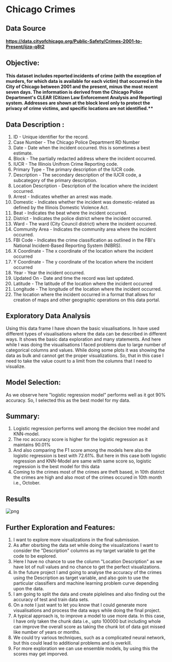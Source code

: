 # Chicago Crimes
## Data Source
#### https://data.cityofchicago.org/Public-Safety/Crimes-2001-to-Present/ijzp-q8t2
## Objective:
#### This dataset includes reported incidents of crime (with the exception of murders, for which data is available for each victim) that occurred in the City of Chicago between 2001 and the present, minus the most recent seven days. The information is derived from the Chicago Police Department's CLEAR (Citizen Law Enforcement Analysis and Reporting) system. Addresses are shown at the block level only to protect the privacy of crime victims, and specific locations are not identified.**
## Data Description :
1. ID -  Unique identifier for the record. 
2. Case Number - The Chicago Police Department RD Number
3. Date - Date when the incident occurred. this is sometimes a best estimate.
4. Block - The partially redacted address where the incident occurred.
5. IUCR - The Illinois Unifrom Crime Reporting code.
6. Primary Type - The primary description of the IUCR code.
7. Description - The secondary description of the IUCR code, a subcategory of the primary description.
8. Location Description - Description of the location where the incident occurred.
9. Arrest - Indicates whether an arrest was made.
10. Domestic - Indicates whether the incident was domestic-related as defined by the Illinois Domestic Violence Act.
11. Beat - Indicates the beat where the incident occurred.
12. District - Indicates the police district where the incident occurred.
13. Ward - The ward (City Council district) where the incident occurred.
14. Community Area - Indicates the community area where the incident occurred.
15. FBI Code - Indicates the crime classification as outlined in the FBI's National Incident-Based Reporting System (NIBRS).
16. X Coordinate - The x coordinate of the location where the incident occurred
17. Y Coordinate - The y coordinate of the location where the incident occurred
18. Year - Year the incident occurred.
19. Updated On - Date and time the record was last updated.
20. Latitude - The latitude of the location where the incident occurred
21. Longitude - The longitude of the location where the incident occurred. 
22. The location where the incident occurred in a format that allows for creation of maps and other geographic operations on this data portal. 
## Exploratory Data Analysis
Using this data frame I have shown the basic visualisations. In have used different types of visualisations where the data can be described in different ways. It shows the basic data exploration and many statements. And here while I was doing the visualisations I faced problems due to large number of categorical columns and values. While doing some plots it was showing the data as bulk and cannot get the proper visualizations. So, that in this case I need to take the value count to a limit from the columns that I need to visualize.
## Model Selection:
As we observe here "logistic regression model" performs well as it got 90% accuracy. So, I selected this as the best model for my data.
## Summary:
1. Logistic regression performs well among the decision tree model and KNN-model.
2. The roc accuracy score is higher for the logistic regression as it maintains 90.01% 
3. And also comparing the F1 score among the models here also the logistic regression is best with 72.61%. But here in this case both logistic regression and KNN-Model are same with same score so, logistic regression is the best model for this data
4. Coming to the crimes most of the crimes are theft based, in 10th district the crimes are high and also most of the crimes occured in 10th month i.e., October.
## Results
![png](https://user-images.githubusercontent.com/95833253/167917814-5e1128ff-7f67-43e5-a96a-3926bbac8515.png)
## Further Exploration and Features:
1. I want to explore more visualizations in the final submission.
2. As after obsrbing the data set while doing the visualizations I want to consider the "Description" columns as my target variable to get the code to be explored. 
3. Here I have no chance to use the column "Location Description" as we have lot of null values and no chance to get the perfect visualizations.
4. In the future project I amd going to analyse the accuracy of the crimes using the Description as target variable, and also goin to use the particular classifiers and machine learning problem curve depending upon the data. 
5. I am going to split the data and create piplelines and also finding out the accuracy of test and train data sets.
6. On a note I just want to let you know that I could generate more visualisations and process the data ways while doing the final project.
7. A typical approach is, to improve a model to use more data. In this case, I have only taken the chunk data i.e., upto 100000 but including whole can improve the overall score as taking the chunk lot of data got missed like number of years or months.
8. We could try various techniques, such as a complicated neural network, but this could lead to additional problems and is overkill.
9. For more exploration we can use ensemble models, by using this the scores may get imporved.
